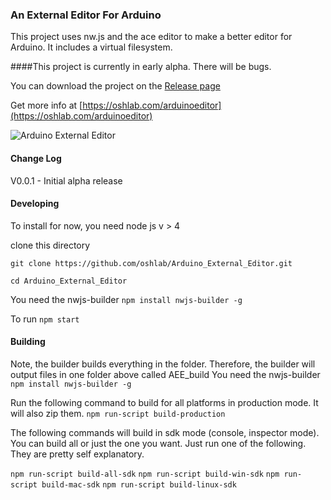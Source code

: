 ### An External Editor For Arduino

This project uses nw.js and the ace editor to make a better editor for Arduino.
It includes a virtual filesystem.

####This project is currently in early alpha. There will be bugs.
 
 You can download the project on the [Release page](https://github.com/oshlab/Arduino_External_Editor/releases)
 
 Get more info at [https://oshlab.com/arduinoeditor](https://oshlab.com/arduinoeditor)
 
![Arduino External Editor](https://oshlab.com/wp-content/uploads/2016/12/Screenshot-2016-12-05-13.07.11.png "Arduino External Editor")

#### Change Log
V0.0.1 - Initial alpha release 
 

#### Developing
To install for now, you need node js v > 4

clone this directory

`git clone https://github.com/oshlab/Arduino_External_Editor.git`

`cd Arduino_External_Editor`

You need the nwjs-builder
`npm install nwjs-builder -g`

To run 
`npm start`

#### Building

Note, the builder builds everything in the folder. Therefore, the builder will output files in one 
folder above called AEE_build
You need the nwjs-builder
`npm install nwjs-builder -g`

Run the following command to build for all platforms in production mode. It will also zip them. 
`npm run-script build-production`

The following commands will build in sdk mode (console, inspector mode). You can build all or just the one you want. 
Just run one of the following. They are pretty self explanatory.

`npm run-script build-all-sdk`
`npm run-script build-win-sdk`
`npm run-script build-mac-sdk`
`npm run-script build-linux-sdk`